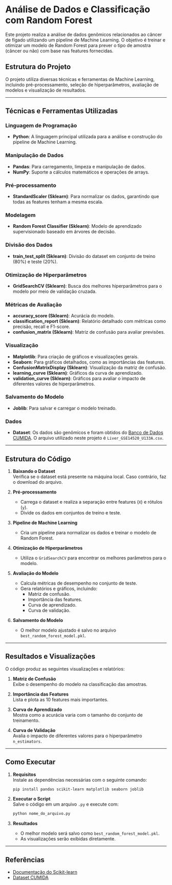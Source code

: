 # Análise de Dados e Classificação com Random Forest

Este projeto realiza a análise de dados genômicos relacionados ao câncer de fígado utilizando um pipeline de Machine Learning. O objetivo é treinar e otimizar um modelo de Random Forest para prever o tipo de amostra (câncer ou não) com base nas features fornecidas.

## Estrutura do Projeto

O projeto utiliza diversas técnicas e ferramentas de Machine Learning, incluindo pré-processamento, seleção de hiperparâmetros, avaliação de modelos e visualização de resultados.

---

## Técnicas e Ferramentas Utilizadas

### **Linguagem de Programação**
- **Python**: A linguagem principal utilizada para a análise e construção do pipeline de Machine Learning.

### **Manipulação de Dados**
- **Pandas**: Para carregamento, limpeza e manipulação de dados.
- **NumPy**: Suporte a cálculos matemáticos e operações de arrays.

### **Pré-processamento**
- **StandardScaler (Sklearn)**: Para normalizar os dados, garantindo que todas as features tenham a mesma escala.

### **Modelagem**
- **Random Forest Classifier (Sklearn)**: Modelo de aprendizado supervisionado baseado em árvores de decisão.

### **Divisão dos Dados**
- **train_test_split (Sklearn)**: Divisão do dataset em conjunto de treino (80%) e teste (20%).

### **Otimização de Hiperparâmetros**
- **GridSearchCV (Sklearn)**: Busca dos melhores hiperparâmetros para o modelo por meio de validação cruzada.

### **Métricas de Avaliação**
- **accuracy_score (Sklearn)**: Acurácia do modelo.
- **classification_report (Sklearn)**: Relatório detalhado com métricas como precisão, recall e F1-score.
- **confusion_matrix (Sklearn)**: Matriz de confusão para avaliar previsões.

### **Visualização**
- **Matplotlib**: Para criação de gráficos e visualizações gerais.
- **Seaborn**: Para gráficos detalhados, como as importâncias das features.
- **ConfusionMatrixDisplay (Sklearn)**: Visualização da matriz de confusão.
- **learning_curve (Sklearn)**: Gráficos da curva de aprendizado.
- **validation_curve (Sklearn)**: Gráficos para avaliar o impacto de diferentes valores de hiperparâmetros.

### **Salvamento do Modelo**
- **Joblib**: Para salvar e carregar o modelo treinado.

### **Dados**
- **Dataset**: Os dados são genômicos e foram obtidos do [Banco de Dados CUMIDA](https://sbcb.inf.ufrgs.br/data/cumida/). O arquivo utilizado neste projeto é `Liver_GSE14520_U133A.csv`.

---

## Estrutura do Código

1. **Baixando o Dataset**  
   Verifica se o dataset está presente na máquina local. Caso contrário, faz o download do arquivo.

2. **Pré-processamento**  
   - Carrega o dataset e realiza a separação entre features (`X`) e rótulos (`y`).
   - Divide os dados em conjuntos de treino e teste.

3. **Pipeline de Machine Learning**  
   - Cria um pipeline para normalizar os dados e treinar o modelo de Random Forest.

4. **Otimização de Hiperparâmetros**  
   - Utiliza o `GridSearchCV` para encontrar os melhores parâmetros para o modelo.

5. **Avaliação do Modelo**  
   - Calcula métricas de desempenho no conjunto de teste.
   - Gera relatórios e gráficos, incluindo:
     - Matriz de confusão.
     - Importância das features.
     - Curva de aprendizado.
     - Curva de validação.

6. **Salvamento do Modelo**  
   - O melhor modelo ajustado é salvo no arquivo `best_random_forest_model.pkl`.

---

## Resultados e Visualizações

O código produz as seguintes visualizações e relatórios:

1. **Matriz de Confusão**  
   Exibe o desempenho do modelo na classificação das amostras.

2. **Importância das Features**  
   Lista e plota as 10 features mais importantes.

3. **Curva de Aprendizado**  
   Mostra como a acurácia varia com o tamanho do conjunto de treinamento.

4. **Curva de Validação**  
   Avalia o impacto de diferentes valores para o hiperparâmetro `n_estimators`.

---

## Como Executar

1. **Requisitos**  
   Instale as dependências necessárias com o seguinte comando:
   ```bash
   pip install pandas scikit-learn matplotlib seaborn joblib
   ```

2. **Executar o Script**  
   Salve o código em um arquivo `.py` e execute com:
   ```bash
   python nome_do_arquivo.py
   ```

3. **Resultados**  
   - O melhor modelo será salvo como `best_random_forest_model.pkl`.
   - As visualizações serão exibidas diretamente.

---

## Referências

- [Documentação do Scikit-learn](https://scikit-learn.org/)
- [Dataset CUMIDA](https://sbcb.inf.ufrgs.br/data/cumida/)